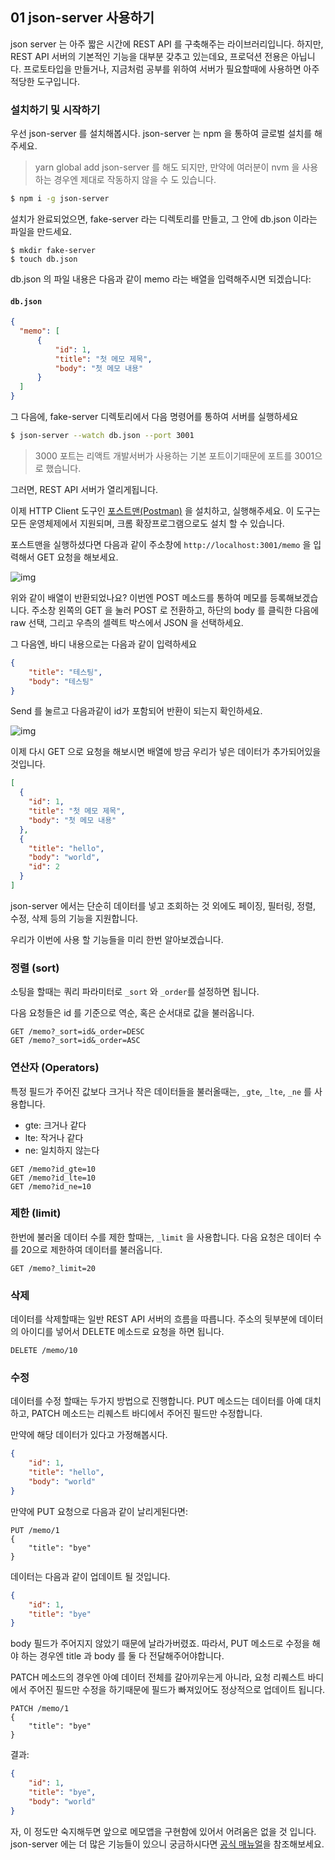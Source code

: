 ## 01 json-server 사용하기

json server 는 아주 짧은 시간에 REST API 를 구축해주는 라이브러리입니다. 하지만, REST API 서버의 기본적인 기능을 대부분 갖추고 있는데요, 프로덕션 전용은 아닙니다. 프로토타입을 만들거나, 지금처럼 공부를 위하여 서버가 필요할때에 사용하면 아주 적당한 도구입니다.

### 설치하기 및 시작하기

우선 json-server 를 설치해봅시다. json-server 는 npm 을 통하여 글로벌 설치를 해주세요.

> yarn global add json-server 를 해도 되지만, 만약에 여러분이 nvm 을 사용하는 경우엔 제대로 작동하지 않을 수 도 있습니다.

```bash
$ npm i -g json-server
```

설치가 완료되었으면, fake-server 라는 디렉토리를 만들고, 그 안에 db.json 이라는 파일을 만드세요.

```
$ mkdir fake-server
$ touch db.json
```

db.json 의 파일 내용은 다음과 같이 memo 라는 배열을 입력해주시면 되겠습니다:

#### `db.json`

```json
{
  "memo": [
      {
          "id": 1,
          "title": "첫 메모 제목",
          "body": "첫 메모 내용"
      }
  ]
}
```

그 다음에, fake-server 디렉토리에서 다음 명령어를 통하여 서버를 실행하세요

```bash
$ json-server --watch db.json --port 3001
```

> 3000 포트는 리액트 개발서버가 사용하는 기본 포트이기때문에 포트를 3001으로 했습니다.

그러면, REST API 서버가 열리게됩니다.

이제 HTTP Client 도구인 [포스트맨(Postman)](https://www.getpostman.com/) 을 설치하고, 실행해주세요. 이 도구는 모든 운영체제에서 지원되며, 크롬 확장프로그램으로도 설치 할 수 있습니다.

포스트맨을 실행하셨다면 다음과 같이 주소창에 `http://localhost:3001/memo` 을 입력해서 GET 요청을 해보세요.

![img](https://redux-advanced.vlpt.us/images/postman.png)

위와 같이 배열이 반환되었나요? 이번엔 POST 메소드를 통하여 메모를 등록해보겠습니다. 주소창 왼쪽의 GET 을 눌러 POST 로 전환하고, 하단의 body 를 클릭한 다음에 raw 선택, 그리고 우측의 셀렉트 박스에서 JSON 을 선택하세요.

그 다음엔, 바디 내용으로는 다음과 같이 입력하세요

```json
{
    "title": "테스팅",
    "body": "테스팅"
}
```

Send 를 눌르고 다음과같이 id가 포함되어 반환이 되는지 확인하세요.

![img](https://redux-advanced.vlpt.us/images/postman-post.png)

이제 다시 GET 으로 요청을 해보시면 배열에 방금 우리가 넣은 데이터가 추가되어있을것입니다.

```json
[
  {
    "id": 1,
    "title": "첫 메모 제목",
    "body": "첫 메모 내용"
  },
  {
    "title": "hello",
    "body": "world",
    "id": 2
  }
]
```

json-server 에서는 단순히 데이터를 넣고 조회하는 것 외에도 페이징, 필터링, 정렬, 수정, 삭제 등의 기능을 지원합니다.

우리가 이번에 사용 할 기능들을 미리 한번 알아보겠습니다.

### 정렬 (sort)

소팅을 할때는 쿼리 파라미터로 `_sort` 와 `_order`를 설정하면 됩니다.

다음 요청들은 id 를 기준으로 역순, 혹은 순서대로 값을 불러옵니다.

```text
GET /memo?_sort=id&_order=DESC
GET /memo?_sort=id&_order=ASC
```

### 연산자 (Operators)

특정 필드가 주어진 값보다 크거나 작은 데이터들을 불러올때는, `_gte`, `_lte`, `_ne` 를 사용합니다.

- gte: 크거나 같다
- lte: 작거나 같다
- ne: 일치하지 않는다

```text
GET /memo?id_gte=10
GET /memo?id_lte=10
GET /memo?id_ne=10
```

### 제한 (limit)

한번에 불러올 데이터 수를 제한 할때는, `_limit` 을 사용합니다. 다음 요청은 데이터 수를 20으로 제한하여 데이터를 불러옵니다.

```text
GET /memo?_limit=20
```

### 삭제

데이터를 삭제할때는 일반 REST API 서버의 흐름을 따릅니다. 주소의 뒷부분에 데이터의 아이디를 넣어서 DELETE 메소드로 요청을 하면 됩니다.

```
DELETE /memo/10
```

### 수정

데이터를 수정 할때는 두가지 방법으로 진행합니다. PUT 메소드는 데이터를 아예 대치하고, PATCH 메소드는 리퀘스트 바디에서 주어진 필드만 수정합니다.

만약에 해당 데이터가 있다고 가정해봅시다.

```json
{
    "id": 1,
    "title": "hello",
    "body": "world"
}
```

만약에 PUT 요청으로 다음과 같이 날리게된다면:

```text
PUT /memo/1
{
    "title": "bye"
}
```

데이터는 다음과 같이 업데이트 될 것입니다.

```json
{
    "id": 1,
    "title": "bye"
}
```

body 필드가 주어지지 않았기 때문에 날라가버렸죠. 따라서, PUT 메소드로 수정을 해야 하는 경우엔 title 과 body 를 둘 다 전달해주어야합니다.

PATCH 메소드의 경우엔 아예 데이터 전체를 갈아끼우는게 아니라, 요청 리퀘스트 바디 에서 주어진 필드만 수정을 하기때문에 필드가 빠져있어도 정상적으로 업데이트 됩니다.

```text
PATCH /memo/1
{
    "title": "bye"
}
```

결과:

```json
{
    "id": 1,
    "title": "bye",
    "body": "world"
}
```

자, 이 정도만 숙지해두면 앞으로 메모앱을 구현함에 있어서 어려움은 없을 것 입니다. json-server 에는 더 많은 기능들이 있으니 궁금하시다면 [공식 매뉴얼](https://github.com/typicode/json-server)을 참조해보세요.